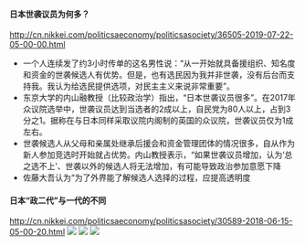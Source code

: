 #### 日本世袭议员为何多？
http://cn.nikkei.com/politicsaeconomy/politicsasociety/36505-2019-07-22-05-00-00.html
- 一个人连续发了约3小时传单的这名男性说：“从一开始就具备援组织、知名度和资金的世袭候选人有优势。但是，也有选民因为我并非世袭，没有后台而支持我。我认为给选民提供选项，对民主主义来说非常重要”。
- 东京大学的内山融教授（比较政治学）指出，“日本世袭议员很多”。在2017年众议院选举中，世袭议员达到当选者的2成以上，自民党为80人以上，占到3分之1。据称在与日本同样采取议院内阁制的英国的众议院，世袭议员仅为1成左右。
-  世袭候选人从父母和亲属处继承后援会和资金管理团体的情况很多，自从作为新人参加竞选时开始就占优势。内山教授表示，“如果世袭议员增加，认为‘总之选不上’、世袭以外的候选人将无法增加，有可能导致政治参加意愿下降
- 佐藤大吾认为“为了外界能了解候选人选择的过程，应提高透明度
#### 日本“政二代”与一代的不同
http://cn.nikkei.com/politicsaeconomy/politicsasociety/30589-2018-06-15-05-00-20.html
![](http://cn.nikkei.com/images/2018/05/0521/0521-02-2-M.jpg)
![](http://cn.nikkei.com/images/2018/05/0521/0521-02-4-L-KYODO.jpg)
![](http://cn.nikkei.com/images/2018/05/0521/0521-02-1-M.jpg)

